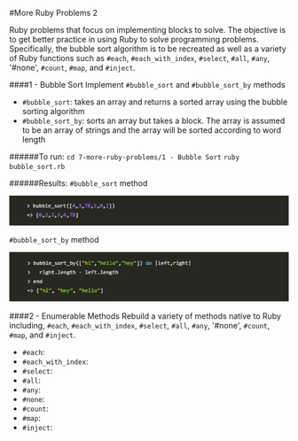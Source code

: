 #More Ruby Problems 2

Ruby problems that focus on implementing blocks to solve. The objective is to get better practice in using Ruby to solve programming problems. Specifically, the bubble sort algorithm is to be recreated as well as a variety of Ruby functions such as `#each`, `#each_with_index`, `#select`, `#all`, `#any`, '#none', `#count`, `#map`, and `#inject`.

####1 - Bubble Sort
Implement `#bubble_sort` and `#bubble_sort_by` methods

* `#bubble_sort`: takes an array and returns a sorted array using the bubble sorting algorithm
* `#bubble_sort_by`: sorts an array but takes a block. The array is assumed to be an array of strings and the array will be sorted according to word length

######To run:
`cd 7-more-ruby-problems/1 - Bubble Sort`
`ruby bubble_sort.rb`

######Results:
`#bubble_sort` method

![bubble_sort1](images/bubble_sort1.PNG)

`#bubble_sort_by` method

![bubble_sort2](images/bubble_sort2.PNG)


####2 - Enumerable Methods
Rebuild a variety of methods native to Ruby including, `#each`, `#each_with_index`, `#select`, `#all`, `#any`, '#none', `#count`, `#map`, and `#inject`.

* `#each`:
* `#each_with_index`:
* `#select`:
* `#all`:
* `#any`:
* `#none`:
* `#count`:
* `#map`:
* `#inject`: